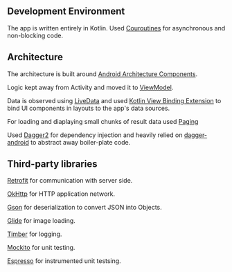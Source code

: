 ## Development Environment

The app is written entirely in Kotlin. 
Used [Couroutines](https://kotlinlang.org/docs/reference/coroutines-overview.html) for asynchronous and non-blocking code.

## Architecture

The architecture is built around
[Android Architecture Components](https://developer.android.com/topic/libraries/architecture/). 

Logic kept away from Activity and moved it to
[ViewModel](https://developer.android.com/topic/libraries/architecture/viewmodel).

Data is observed using
[LiveData](https://developer.android.com/topic/libraries/architecture/livedata)
and used [Kotlin View Binding Extension](https://kotlinlang.org/docs/tutorials/android-plugin.html)
to bind UI components in layouts to the app's data sources.

For loading and diaplaying small chunks of result data used
[Paging](https://developer.android.com/topic/libraries/architecture/paging)

Used [Dagger2](https://github.com/google/dagger) for dependency injection
and heavily relied on [dagger-android](https://google.github.io/dagger/android.html) to abstract away
boiler-plate code.

## Third-party libraries

[Retrofit](https://square.github.io/retrofit) for communication with server side.

[OkHttp](https://square.github.io/okhttp) for HTTP application network.

[Gson](https://github.com/google/gson) for deserialization to convert JSON into Objects. 

[Glide](https://github.com/bumptech/glide) for image loading.

[Timber](https://github.com/JakeWharton/timber) for logging.

[Mockito](https://github.com/mockito/mockito) for unit testing.

[Espresso](https://developer.android.com/training/testing/espresso) for instrumented unit testsing.
